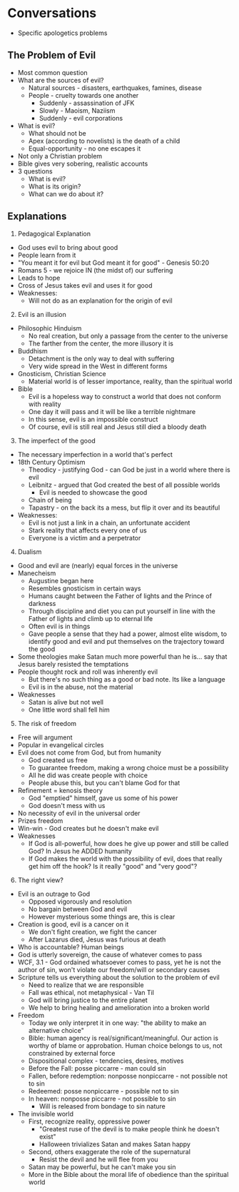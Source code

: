 # Conversations

* Specific apologetics problems

## The Problem of Evil

* Most common question
* What are the sources of evil?
  * Natural sources - disasters, earthquakes, famines, disease
  * People - cruelty towards one another
    * Suddenly - assassination of JFK
    * Slowly - Maoism, Naziism
    * Suddenly - evil corporations
* What is evil?
  * What should not be
  * Apex (according to novelists) is the death of a child
  * Equal-opportunity - no one escapes it
* Not only a Christian problem
* Bible gives very sobering, realistic accounts
* 3 questions
  * What is evil?
  * What is its origin?
  * What can we do about it?

## Explanations

1. Pedagogical Explanation
  * God uses evil to bring about good
  * People learn from it
  * "You meant it for evil but God meant it for good" - Genesis 50:20
  * Romans 5 - we rejoice IN (the midst of) our suffering
  * Leads to hope
  * Cross of Jesus takes evil and uses it for good
  * Weaknesses:
    * Will not do as an explanation for the origin of evil

2. Evil is an illusion
  * Philosophic Hinduism
    * No real creation, but only a passage from the center to the universe
    * The farther from the center, the more illusory it is
  * Buddhism
    * Detachment is the only way to deal with suffering
    * Very wide spread in the West in different forms
  * Gnosticism, Christian Science
    * Material world is of lesser importance, reality, than the spiritual world
  * Bible
    * Evil is a hopeless way to construct a world that does not conform with reality
    * One day it will pass and it will be like a terrible nightmare
    * In this sense, evil is an impossible construct
    * Of course, evil is still real and Jesus still died a bloody death

3. The imperfect of the good
  * The necessary imperfection in a world that's perfect
  * 18th Century Optimism
    * Theodicy - justifying God - can God be just in a world where there is evil
    * Leibnitz - argued that God created the best of all possible worlds
      * Evil is needed to showcase the good
    * Chain of being
    * Tapastry - on the back its a mess, but flip it over and its beautiful
  * Weaknesses:
    * Evil is not just a link in a chain, an unfortunate accident
    * Stark reality that affects every one of us
    * Everyone is a victim and a perpetrator

4. Dualism
  * Good and evil are (nearly) equal forces in the universe
  * Manecheism
    * Augustine began here
    * Resembles gnosticism in certain ways
    * Humans caught between the Father of lights and the Prince of darkness
    * Through discipline and diet you can put yourself in line with the Father of lights and climb up to eternal life
    * Often evil is in things
    * Gave people a sense that they had a power, almost elite wisdom, to identify good and evil and put themselves on the trajectory toward the good
  * Some theologies make Satan much more powerful than he is... say that Jesus barely resisted the temptations
  * People thought rock and roll was inherently evil
    * But there's no such thing as a good or bad note. Its like a language
    * Evil is in the abuse, not the material
  * Weaknesses
    * Satan is alive but not well
    * One little word shall fell him

5. The risk of freedom
  * Free will argument
  * Popular in evangelical circles
  * Evil does not come from God, but from humanity
    * God created us free
    * To guarantee freedom, making a wrong choice must be a possibility
    * All he did was create people with choice
    * People abuse this, but you can't blame God for that
  * Refinement = kenosis theory
    * God "emptied" himself, gave us some of his power
    * God doesn't mess with us
  * No necessity of evil in the universal order
  * Prizes freedom
  * Win-win - God creates but he doesn't make evil
  * Weaknesses
    * If God is all-powerful, how does he give up power and still be called God? In Jesus he ADDED humanity
    * If God makes the world with the possibility of evil, does that really get him off the hook? Is it really "good" and "very good"?

6. The right view?
  * Evil is an outrage to God
    * Opposed vigorously and resolution
    * No bargain between God and evil
    * However mysterious some things are, this is clear
  * Creation is good, evil is a cancer on it
    * We don't fight creation, we fight the cancer
    * After Lazarus died, Jesus was furious at death
  * Who is accountable? Human beings
  * God is utterly sovereign, the cause of whatever comes to pass
  * WCF, 3.1 - God ordained whatsoever comes to pass, yet he is not the author of sin, won't violate our freedom/will or secondary causes
  * Scripture tells us everything about the solution to the problem of evil
    * Need to realize that we are responsible
    * Fall was ethical, not metaphysical - Van Til
    * God will bring justice to the entire planet
    * We help to bring healing and amelioration into a broken world
  * Freedom
    * Today we only interpret it in one way: "the ability to make an alternative choice"
    * Bible: human agency is real/significant/meaningful. Our action is worthy of blame or approbation. Human choice belongs to us, not constrained by external force
    * Dispositional complex - tendencies, desires, motives
    * Before the Fall: posse piccarre - man could sin
    * Fallen, before redemption: nonposse nonpiccarre - not possible not to sin
    * Redeemed: posse nonpiccarre - possible not to sin
    * In heaven: nonposse piccarre - not possible to sin
      * Will is released from bondage to sin nature
  * The invisible world
    * First, recognize reality, oppressive power
      * "Greatest ruse of the devil is to make people think he doesn't exist"
      * Halloween trivializes Satan and makes Satan happy
    * Second, others exaggerate the role of the supernatural
      * Resist the devil and he will flee from you
    * Satan may be powerful, but he can't make you sin
    * More in the Bible about the moral life of obedience than the spiritual world
